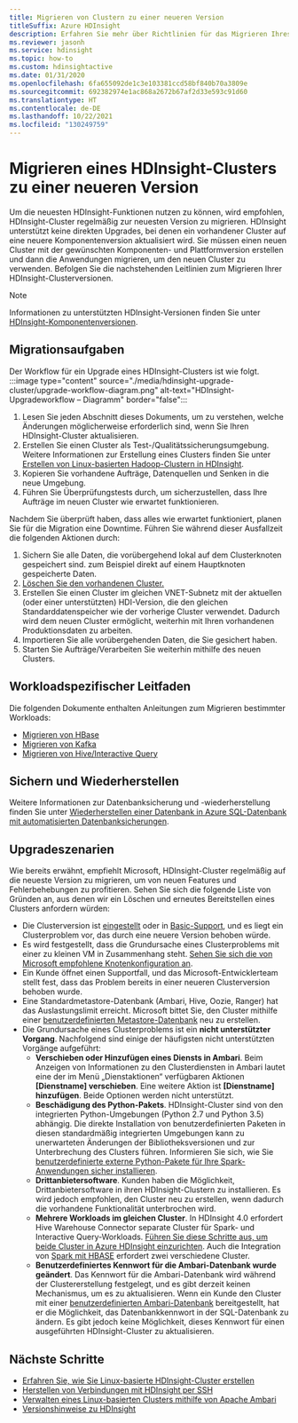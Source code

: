 ```yaml
---
title: Migrieren von Clustern zu einer neueren Version
titleSuffix: Azure HDInsight
description: Erfahren Sie mehr über Richtlinien für das Migrieren Ihres Azure HDInsight-Clusters zu einer neueren Version.
ms.reviewer: jasonh
ms.service: hdinsight
ms.topic: how-to
ms.custom: hdinsightactive
ms.date: 01/31/2020
ms.openlocfilehash: 6fa655092de1c3e103381ccd58bf840b70a3809e
ms.sourcegitcommit: 692382974e1ac868a2672b67af2d33e593c91d60
ms.translationtype: HT
ms.contentlocale: de-DE
ms.lasthandoff: 10/22/2021
ms.locfileid: "130249759"
---
```

# <a name="migrate-hdinsight-cluster-to-a-newer-version"></a>Migrieren eines HDInsight-Clusters zu einer neueren Version

Um die neuesten HDInsight-Funktionen nutzen zu können, wird empfohlen, HDInsight-Cluster regelmäßig zur neuesten Version zu migrieren. HDInsight unterstützt keine direkten Upgrades, bei denen ein vorhandener Cluster auf eine neuere Komponentenversion aktualisiert wird. Sie müssen einen neuen Cluster mit der gewünschten Komponenten- und Plattformversion erstellen und dann die Anwendungen migrieren, um den neuen Cluster zu verwenden. Befolgen Sie die nachstehenden Leitlinien zum Migrieren Ihrer HDInsight-Clusterversionen.

> [!NOTE]  
> Informationen zu unterstützten HDInsight-Versionen finden Sie unter [HDInsight-Komponentenversionen](hdinsight-component-versioning.md#supported-hdinsight-versions).

## <a name="migration-tasks"></a>Migrationsaufgaben

Der Workflow für ein Upgrade eines HDInsight-Clusters ist wie folgt.
:::image type="content" source="./media/hdinsight-upgrade-cluster/upgrade-workflow-diagram.png" alt-text="HDInsight-Upgradeworkflow – Diagramm" border="false":::

1. Lesen Sie jeden Abschnitt dieses Dokuments, um zu verstehen, welche Änderungen möglicherweise erforderlich sind, wenn Sie Ihren HDInsight-Cluster aktualisieren.
2. Erstellen Sie einen Cluster als Test-/Qualitätssicherungsumgebung. Weitere Informationen zur Erstellung eines Clusters finden Sie unter [Erstellen von Linux-basierten Hadoop-Clustern in HDInsight](hdinsight-hadoop-provision-linux-clusters.md).
3. Kopieren Sie vorhandene Aufträge, Datenquellen und Senken in die neue Umgebung.
4. Führen Sie Überprüfungstests durch, um sicherzustellen, dass Ihre Aufträge im neuen Cluster wie erwartet funktionieren.

Nachdem Sie überprüft haben, dass alles wie erwartet funktioniert, planen Sie für die Migration eine Downtime. Führen Sie während dieser Ausfallzeit die folgenden Aktionen durch:

1. Sichern Sie alle Daten, die vorübergehend lokal auf dem Clusterknoten gespeichert sind. zum Beispiel direkt auf einem Hauptknoten gespeicherte Daten.
1. [Löschen Sie den vorhandenen Cluster.](./hdinsight-delete-cluster.md)
1. Erstellen Sie einen Cluster im gleichen VNET-Subnetz mit der aktuellen (oder einer unterstützten) HDI-Version, die den gleichen Standarddatenspeicher wie der vorherige Cluster verwendet. Dadurch wird dem neuen Cluster ermöglicht, weiterhin mit Ihren vorhandenen Produktionsdaten zu arbeiten.
1. Importieren Sie alle vorübergehenden Daten, die Sie gesichert haben.
1. Starten Sie Aufträge/Verarbeiten Sie weiterhin mithilfe des neuen Clusters.

## <a name="workload-specific-guidance"></a>Workloadspezifischer Leitfaden

Die folgenden Dokumente enthalten Anleitungen zum Migrieren bestimmter Workloads:

* [Migrieren von HBase](./hbase/apache-hbase-migrate-new-version.md)
* [Migrieren von Kafka](./kafka/migrate-versions.md)
* [Migrieren von Hive/Interactive Query](./interactive-query/apache-hive-migrate-workloads.md)

## <a name="backup-and-restore"></a>Sichern und Wiederherstellen

Weitere Informationen zur Datenbanksicherung und -wiederherstellung finden Sie unter [Wiederherstellen einer Datenbank in Azure SQL-Datenbank mit automatisierten Datenbanksicherungen](../azure-sql/database/recovery-using-backups.md).

## <a name="upgrade-scenarios"></a>Upgradeszenarien

Wie bereits erwähnt, empfiehlt Microsoft, HDInsight-Cluster regelmäßig auf die neueste Version zu migrieren, um von neuen Features und Fehlerbehebungen zu profitieren. Sehen Sie sich die folgende Liste von Gründen an, aus denen wir ein Löschen und erneutes Bereitstellen eines Clusters anfordern würden:

* Die Clusterversion ist [eingestellt](hdinsight-retired-versions.md) oder in [Basic-Support](hdinsight-36-component-versioning.md), und es liegt ein Clusterproblem vor, das durch eine neuere Version behoben würde.
* Es wird festgestellt, dass die Grundursache eines Clusterproblems mit einer zu kleinen VM in Zusammenhang steht. [Sehen Sie sich die von Microsoft empfohlene Knotenkonfiguration an](hdinsight-supported-node-configuration.md#all-supported-regions-except-brazil-south-and-japan-west).
* Ein Kunde öffnet einen Supportfall, und das Microsoft-Entwicklerteam stellt fest, dass das Problem bereits in einer neueren Clusterversion behoben wurde.
* Eine Standardmetastore-Datenbank (Ambari, Hive, Oozie, Ranger) hat das Auslastungslimit erreicht. Microsoft bittet Sie, den Cluster mithilfe einer [benutzerdefinierten Metastore-Datenbank](hdinsight-use-external-metadata-stores.md#custom-metastore) neu zu erstellen.
* Die Grundursache eines Clusterproblems ist ein **nicht unterstützter Vorgang**. Nachfolgend sind einige der häufigsten nicht unterstützten Vorgänge aufgeführt:
     * **Verschieben oder Hinzufügen eines Diensts in Ambari**. Beim Anzeigen von Informationen zu den Clusterdiensten in Ambari lautet eine der im Menü „Dienstaktionen“ verfügbaren Aktionen **[Dienstname] verschieben**. Eine weitere Aktion ist **[Dienstname] hinzufügen**. Beide Optionen werden nicht unterstützt.
     * **Beschädigung des Python-Pakets**. HDInsight-Cluster sind von den integrierten Python-Umgebungen (Python 2.7 und Python 3.5) abhängig. Die direkte Installation von benutzerdefinierten Paketen in diesen standardmäßig integrierten Umgebungen kann zu unerwarteten Änderungen der Bibliotheksversionen und zur Unterbrechung des Clusters führen. Informieren Sie sich, wie Sie [benutzerdefinierte externe Python-Pakete für Ihre Spark-Anwendungen sicher installieren](./spark/apache-spark-python-package-installation.md#safely-install-external-python-packages).
     * **Drittanbietersoftware**. Kunden haben die Möglichkeit, Drittanbietersoftware in ihren HDInsight-Clustern zu installieren. Es wird jedoch empfohlen, den Cluster neu zu erstellen, wenn dadurch die vorhandene Funktionalität unterbrochen wird.
     * **Mehrere Workloads im gleichen Cluster**. In HDInsight 4.0 erfordert Hive Warehouse Connector separate Cluster für Spark- und Interactive Query-Workloads. [Führen Sie diese Schritte aus, um beide Cluster in Azure HDInsight einzurichten](interactive-query/apache-hive-warehouse-connector.md). Auch die Integration von [Spark mit HBASE](hdinsight-using-spark-query-hbase.md) erfordert zwei verschiedene Cluster.
     * **Benutzerdefiniertes Kennwort für die Ambari-Datenbank wurde geändert**. Das Kennwort für die Ambari-Datenbank wird während der Clustererstellung festgelegt, und es gibt derzeit keinen Mechanismus, um es zu aktualisieren. Wenn ein Kunde den Cluster mit einer [benutzerdefinierten Ambari-Datenbank](hdinsight-custom-ambari-db.md) bereitgestellt, hat er die Möglichkeit, das Datenbankkennwort in der SQL-Datenbank zu ändern. Es gibt jedoch keine Möglichkeit, dieses Kennwort für einen ausgeführten HDInsight-Cluster zu aktualisieren.

## <a name="next-steps"></a>Nächste Schritte

* [Erfahren Sie, wie Sie Linux-basierte HDInsight-Cluster erstellen](hdinsight-hadoop-provision-linux-clusters.md)
* [Herstellen von Verbindungen mit HDInsight per SSH](hdinsight-hadoop-linux-use-ssh-unix.md)
* [Verwalten eines Linux-basierten Clusters mithilfe von Apache Ambari](hdinsight-hadoop-manage-ambari.md)
* [Versionshinweise zu HDInsight](./hdinsight-version-release.md)
